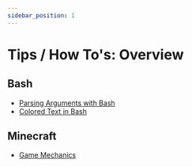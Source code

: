 ```yaml
---
sidebar_position: 1
---
```


# Tips / How To's: Overview

## Bash

- [Parsing Arguments with Bash](/howto/bash/argument-parsing)
- [Colored Text in Bash](/howto/bash/colored-text)

## Minecraft

- [Game Mechanics](/howto/minecraft/game-mechanics)
